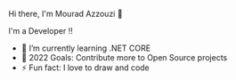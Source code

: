 Hi there, I'm Mourad Azzouzi 👋

I'm a Developer !!
- 🌱 I’m currently learning .NET CORE
- 🥅 2022 Goals: Contribute more to Open Source projects
- ⚡ Fun fact: I love to draw and code

